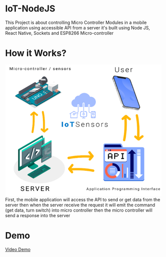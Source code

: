 # IoT-NodeJS
This Project is about controlling Micro Controller Modules in a mobile application using accessible API from a server it's built using Node JS, React Native, Sockets and ESP8266 Micro-controller 

# How it Works?
<img src="img/diagram.png"></img>
First, the mobile application will access the API to send or get data from the server then when the server receive the request it will emit the command (get data, turn switch) into micro controller then the micro controller will send a response into the server

# Demo
<a href="https://youtu.be/nYZWLHO9j18">Video Demo</a>